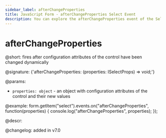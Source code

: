 ```yaml
---
sidebar_label: afterChangeProperties
title: JavaScript Form - afterChangeProperties Select Event 
description: You can explore the afterChangeProperties event of the Select control of Form in the documentation of the DHTMLX JavaScript UI library. Browse developer guides and API reference, try out code examples and live demos, and download a free 30-day evaluation version of DHTMLX Suite 7.
---
```


# afterChangeProperties

@short: fires after configuration attributes of the control have been changed dynamically

@signature: {'afterChangeProperties: (properties: ISelectProps) => void;'}

@params:
- `properties: object` - an object with configuration attributes of the control and their new values

@example:
form.getItem("select").events.on("afterChangeProperties", function(properties) {
    console.log("afterChangeProperties", properties);
});

@descr:

@changelog: added in v7.0

[comment]: # (@relatedapi: form/api/select/select_setproperties_method.md)
